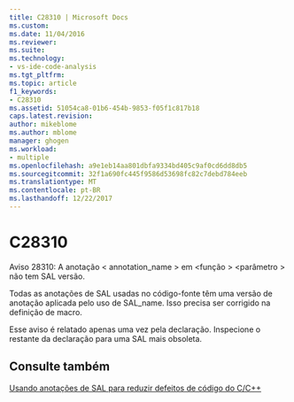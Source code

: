 ```yaml
---
title: C28310 | Microsoft Docs
ms.custom: 
ms.date: 11/04/2016
ms.reviewer: 
ms.suite: 
ms.technology:
- vs-ide-code-analysis
ms.tgt_pltfrm: 
ms.topic: article
f1_keywords:
- C28310
ms.assetid: 51054ca8-01b6-454b-9853-f05f1c817b18
caps.latest.revision: 
author: mikeblome
ms.author: mblome
manager: ghogen
ms.workload:
- multiple
ms.openlocfilehash: a9e1eb14aa801dbfa9334bd405c9af0cd6dd8db5
ms.sourcegitcommit: 32f1a690fc445f9586d53698fc82c7debd784eeb
ms.translationtype: MT
ms.contentlocale: pt-BR
ms.lasthandoff: 12/22/2017
---
```

# <a name="c28310"></a>C28310
Aviso 28310: A anotação < annotation_name > em \<função > \<parâmetro > não tem SAL versão.  
  
 Todas as anotações de SAL usadas no código-fonte têm uma versão de anotação aplicada pelo uso de SAL_name. Isso precisa ser corrigido na definição de macro.  
  
 Esse aviso é relatado apenas uma vez pela declaração. Inspecione o restante da declaração para uma SAL mais obsoleta.  
  
## <a name="see-also"></a>Consulte também  
 [Usando anotações de SAL para reduzir defeitos de código do C/C++](../code-quality/using-sal-annotations-to-reduce-c-cpp-code-defects.md)